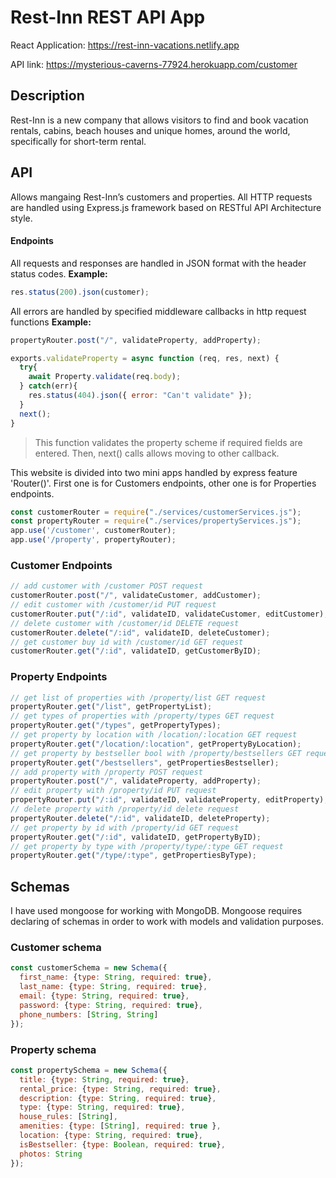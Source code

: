 # Rest-Inn REST API App
React Application: 
https://rest-inn-vacations.netlify.app

API link:
https://mysterious-caverns-77924.herokuapp.com/customer
## Description
Rest-Inn is a new company that allows visitors to find and book vacation rentals, cabins, beach houses and unique homes, 
around the world, specifically for short-term rental. 
## API
Allows mangaing Rest-Inn’s customers and properties. All HTTP requests are handled using Express.js framework based on RESTful API 
Architecture style.

#### Endpoints
All requests and responses are handled in JSON format with the header status codes.
**Example:**
```javascript
res.status(200).json(customer);
```
All errors are handled by specified middleware callbacks in http request functions 
**Example:**

```javascript
propertyRouter.post("/", validateProperty, addProperty);

exports.validateProperty = async function (req, res, next) {
  try{
    await Property.validate(req.body);
  } catch(err){
    res.status(404).json({ error: "Can't validate" });
  }
  next();
}
```
> This function validates the property scheme if required fields are entered.
> Then, next() calls allows moving to other callback.


This website is divided into two mini apps handled by express feature 'Router()'. First one is for Customers endpoints, other one is for Properties endpoints.
```javascript
const customerRouter = require("./services/customerServices.js");
const propertyRouter = require("./services/propertyServices.js");
app.use('/customer', customerRouter);
app.use('/property', propertyRouter);
```

### Customer Endpoints 

```javascript
// add customer with /customer POST request 
customerRouter.post("/", validateCustomer, addCustomer);
// edit customer with /customer/id PUT request 
customerRouter.put("/:id", validateID, validateCustomer, editCustomer);
// delete customer with /customer/id DELETE request 
customerRouter.delete("/:id", validateID, deleteCustomer);
// get customer buy id with /customer/id GET request 
customerRouter.get("/:id", validateID, getCustomerByID);
```
### Property Endpoints 

```javascript
// get list of properties with /property/list GET request
propertyRouter.get("/list", getPropertyList);
// get types of properties with /property/types GET request
propertyRouter.get("/types", getPropertyTypes);
// get property by location with /location/:location GET request
propertyRouter.get("/location/:location", getPropertyByLocation);
// get property by bestseller bool with /property/bestsellers GET request
propertyRouter.get("/bestsellers", getPropertiesBestseller);
// add property with /property POST request 
propertyRouter.post("/", validateProperty, addProperty);
// edit property with /property/id PUT request
propertyRouter.put("/:id", validateID, validateProperty, editProperty);
// delete property with /property/id delete request
propertyRouter.delete("/:id", validateID, deleteProperty);
// get property by id with /property/id GET request
propertyRouter.get("/:id", validateID, getPropertyByID);
// get property by type with /property/type/:type GET request
propertyRouter.get("/type/:type", getPropertiesByType);
```

## Schemas
I have used mongoose for working with MongoDB. Mongoose requires declaring of schemas in order to work with models and validation purposes.
### Customer schema

```javascript
const customerSchema = new Schema({
  first_name: {type: String, required: true},
  last_name: {type: String, required: true},
  email: {type: String, required: true},
  password: {type: String, required: true},
  phone_numbers: [String, String]
});
```
### Property schema

```javascript
const propertySchema = new Schema({
  title: {type: String, required: true},
  rental_price: {type: String, required: true},
  description: {type: String, required: true},
  type: {type: String, required: true},
  house_rules: [String],
  amenities: {type: [String], required: true },
  location: {type: String, required: true},
  isBestseller: {type: Boolean, required: true},
  photos: String
});
```

